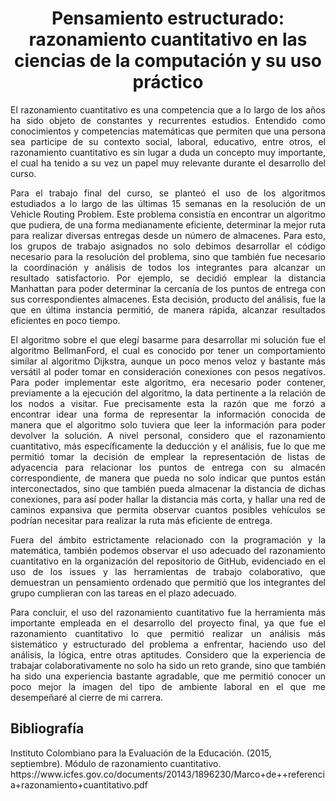 
<h1 align=center>Pensamiento estructurado: razonamiento cuantitativo en las ciencias de la computación y su uso práctico</h1>

<p align=justify>El razonamiento cuantitativo es una competencia que a lo largo de los años ha sido objeto de constantes y recurrentes estudios. Entendido como conocimientos y competencias matemáticas que permiten que una persona sea participe de su contexto social, laboral, educativo, entre otros, el razonamiento cuantitativo es sin lugar a duda un concepto muy importante, el cual ha tenido a su vez un papel muy relevante durante el desarrollo del curso. </p>

<p align=justify>Para el trabajo final del curso, se planteó el uso de los algoritmos estudiados a lo largo de las últimas 15 semanas en la resolución de un Vehicle Routing Problem. Este problema consistía en encontrar un algoritmo que pudiera, de una forma medianamente eficiente, determinar la mejor ruta para realizar diversas entregas desde un número de almacenes. Para esto, los grupos de trabajo asignados no solo debimos desarrollar el código necesario para la resolución del problema, sino que también fue necesario la coordinación y análisis de todos los integrantes para alcanzar un resultado satisfactorio. Por ejemplo, se decidió emplear la distancia Manhattan para poder determinar la cercanía de los puntos de entrega con sus correspondientes almacenes. Esta decisión, producto del análisis, fue la que en última instancia permitió, de manera rápida, alcanzar resultados eficientes en poco tiempo. </p>

<p align=justify> El algoritmo sobre el que elegí basarme para desarrollar mi solución fue el algoritmo BellmanFord, el cual es conocido por tener un comportamiento similar al algoritmo Dijkstra, aunque un poco menos veloz y bastante más versátil al poder tomar en consideración conexiones con pesos negativos. Para poder implementar este algoritmo, era necesario poder contener, previamente a la ejecución del algoritmo, la data pertinente a la relación de los nodos a visitar. Fue precisamente esta la razón que me forzó a encontrar idear una forma de representar la información conocida de manera que el algoritmo solo tuviera que leer la información para poder devolver la solución. A nivel personal, considero que el razonamiento cuantitativo, más específicamente la deducción y el análisis, fue lo que me permitió tomar la decisión de emplear la representación de listas de adyacencia para relacionar los puntos de entrega con su almacén correspondiente, de manera que pueda no solo indicar que puntos están interconectados, sino que también pueda almacenar la distancia de dichas conexiones, para así poder hallar la distancia más corta, y hallar una red de caminos expansiva que permita observar cuantos posibles vehículos se podrían necesitar para realizar la ruta más eficiente de entrega.</p>

<p align=justify>Fuera del ámbito estrictamente relacionado con la programación y la matemática, también podemos observar el uso adecuado del razonamiento cuantitativo en la organización del repositorio de GitHub, evidenciado en el uso de los issues y las herramientas de trabajo colaborativo, que demuestran un pensamiento ordenado que permitió que los integrantes del grupo cumplieran con las tareas en el plazo adecuado.</p>

<p align=justify>Para concluir, el uso del razonamiento cuantitativo fue la herramienta más importante empleada en el desarrollo del proyecto final, ya que fue el razonamiento cuantitativo lo que permitió realizar un análisis más sistemático y estructurado del problema a enfrentar, haciendo uso del análisis, la lógica, entre otras aptitudes. Considero que la experiencia de trabajar colaborativamente no solo ha sido un reto grande, sino que también ha sido una experiencia bastante agradable, que me permitió conocer un poco mejor la imagen del tipo de ambiente laboral en el que me desempeñaré al cierre de mi carrera. </p>

<h2 style='text-align: justify;'>
Bibliografía
</h2>
<p align=left>
Instituto Colombiano para la Evaluación de la Educación. (2015, septiembre). Módulo de razonamiento cuantitativo. https://www.icfes.gov.co/documents/20143/1896230/Marco+de++referencia+razonamiento+cuantitativo.pdf
